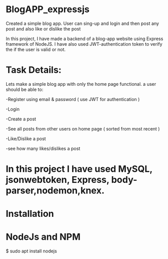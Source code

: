 # BlogAPP_expressjs

Created a simple blog app. User can sing-up and login and then post any post and also like or dislike the post

In this project, I have made a backend of a blog-app website using Express framework of NodeJS. I have also used JWT-authentication token to verify the if the user is valid or not.


# Task Details:
Lets make a simple blog app with only the home page functional. a user should be able to:

-Register using email & password ( use JWT for authentication )

-Login

-Create a post

-See all posts from other users on home page ( sorted from most recent )

-Like/Dislike a post

-see how many likes/dislikes a post

# In this project I have used MySQL, jsonwebtoken, Express, body-parser,nodemon,knex.

# Installation

# NodeJs and NPM

$ sudo apt install nodejs




